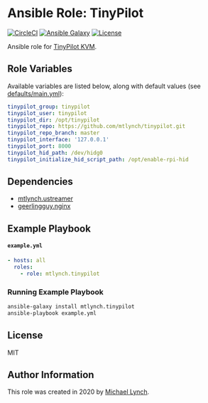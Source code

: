 # Ansible Role: TinyPilot

[![CircleCI](https://circleci.com/gh/mtlynch/ansible-role-tinypilot.svg?style=svg)](https://circleci.com/gh/mtlynch/ansible-role-tinypilot) [![Ansible Galaxy](https://img.shields.io/badge/ansible--galaxy-tinypilot-blue.svg?style=flat-square)](https://galaxy.ansible.com/mtlynch/tinypilot) [![License](http://img.shields.io/:license-mit-blue.svg?style=flat-square)](LICENSE)

Ansible role for [TinyPilot KVM](https://github.com/mtlynch/tinypilot).

## Role Variables

Available variables are listed below, along with default values (see [defaults/main.yml](defaults/main.yml)):

```yaml
tinypilot_group: tinypilot
tinypilot_user: tinypilot
tinypilot_dir: /opt/tinypilot
tinypilot_repo: https://github.com/mtlynch/tinypilot.git
tinypilot_repo_branch: master
tinypilot_interface: '127.0.0.1'
tinypilot_port: 8000
tinypilot_hid_path: /dev/hidg0
tinypilot_initialize_hid_script_path: /opt/enable-rpi-hid
```

## Dependencies

* [mtlynch.ustreamer](https://github.com/mtlynch/ansible-role-ustreamer)
* [geerlingguy.nginx](https://github.com/geerlingguy/ansible-role-nginx)

## Example Playbook

#### `example.yml`

```yaml
- hosts: all
  roles:
    - role: mtlynch.tinypilot
```

### Running Example Playbook

```bash
ansible-galaxy install mtlynch.tinypilot
ansible-playbook example.yml
```

## License

MIT

## Author Information

This role was created in 2020 by [Michael Lynch](http://mtlynch.io).